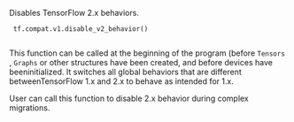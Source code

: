 Disables TensorFlow 2.x behaviors.

```
 tf.compat.v1.disable_v2_behavior()
 
```

This function can be called at the beginning of the program (before  `Tensors` , `Graphs`  or other structures have been created, and before devices have beeninitialized. It switches all global behaviors that are different betweenTensorFlow 1.x and 2.x to behave as intended for 1.x.

User can call this function to disable 2.x behavior during complex migrations.

